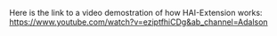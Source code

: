 Here is the link to a video demostration of how HAI-Extension works:
https://www.youtube.com/watch?v=eziptfhiCDg&ab_channel=Adalson
